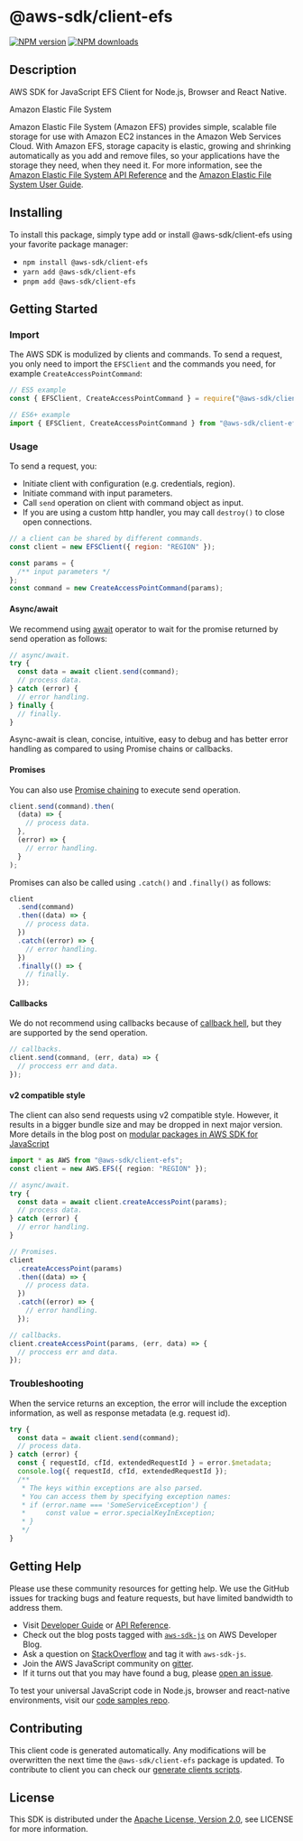 # @aws-sdk/client-efs

[![NPM version](https://img.shields.io/npm/v/@aws-sdk/client-efs/latest.svg)](https://www.npmjs.com/package/@aws-sdk/client-efs)
[![NPM downloads](https://img.shields.io/npm/dm/@aws-sdk/client-efs.svg)](https://www.npmjs.com/package/@aws-sdk/client-efs)

## Description

AWS SDK for JavaScript EFS Client for Node.js, Browser and React Native.

<fullname>Amazon Elastic File System</fullname>

<p>Amazon Elastic File System (Amazon EFS) provides simple, scalable file storage for use
with Amazon EC2 instances in the Amazon Web Services Cloud. With Amazon EFS, storage capacity is elastic,
growing and shrinking automatically as you add and remove files, so your applications have the
storage they need, when they need it. For more information, see the <a href="https://docs.aws.amazon.com/efs/latest/ug/api-reference.html">Amazon Elastic File System API Reference</a> and the <a href="https://docs.aws.amazon.com/efs/latest/ug/whatisefs.html">Amazon Elastic File System User Guide</a>.</p>

## Installing

To install this package, simply type add or install @aws-sdk/client-efs
using your favorite package manager:

- `npm install @aws-sdk/client-efs`
- `yarn add @aws-sdk/client-efs`
- `pnpm add @aws-sdk/client-efs`

## Getting Started

### Import

The AWS SDK is modulized by clients and commands.
To send a request, you only need to import the `EFSClient` and
the commands you need, for example `CreateAccessPointCommand`:

```js
// ES5 example
const { EFSClient, CreateAccessPointCommand } = require("@aws-sdk/client-efs");
```

```ts
// ES6+ example
import { EFSClient, CreateAccessPointCommand } from "@aws-sdk/client-efs";
```

### Usage

To send a request, you:

- Initiate client with configuration (e.g. credentials, region).
- Initiate command with input parameters.
- Call `send` operation on client with command object as input.
- If you are using a custom http handler, you may call `destroy()` to close open connections.

```js
// a client can be shared by different commands.
const client = new EFSClient({ region: "REGION" });

const params = {
  /** input parameters */
};
const command = new CreateAccessPointCommand(params);
```

#### Async/await

We recommend using [await](https://developer.mozilla.org/en-US/docs/Web/JavaScript/Reference/Operators/await)
operator to wait for the promise returned by send operation as follows:

```js
// async/await.
try {
  const data = await client.send(command);
  // process data.
} catch (error) {
  // error handling.
} finally {
  // finally.
}
```

Async-await is clean, concise, intuitive, easy to debug and has better error handling
as compared to using Promise chains or callbacks.

#### Promises

You can also use [Promise chaining](https://developer.mozilla.org/en-US/docs/Web/JavaScript/Guide/Using_promises#chaining)
to execute send operation.

```js
client.send(command).then(
  (data) => {
    // process data.
  },
  (error) => {
    // error handling.
  }
);
```

Promises can also be called using `.catch()` and `.finally()` as follows:

```js
client
  .send(command)
  .then((data) => {
    // process data.
  })
  .catch((error) => {
    // error handling.
  })
  .finally(() => {
    // finally.
  });
```

#### Callbacks

We do not recommend using callbacks because of [callback hell](http://callbackhell.com/),
but they are supported by the send operation.

```js
// callbacks.
client.send(command, (err, data) => {
  // proccess err and data.
});
```

#### v2 compatible style

The client can also send requests using v2 compatible style.
However, it results in a bigger bundle size and may be dropped in next major version. More details in the blog post
on [modular packages in AWS SDK for JavaScript](https://aws.amazon.com/blogs/developer/modular-packages-in-aws-sdk-for-javascript/)

```ts
import * as AWS from "@aws-sdk/client-efs";
const client = new AWS.EFS({ region: "REGION" });

// async/await.
try {
  const data = await client.createAccessPoint(params);
  // process data.
} catch (error) {
  // error handling.
}

// Promises.
client
  .createAccessPoint(params)
  .then((data) => {
    // process data.
  })
  .catch((error) => {
    // error handling.
  });

// callbacks.
client.createAccessPoint(params, (err, data) => {
  // proccess err and data.
});
```

### Troubleshooting

When the service returns an exception, the error will include the exception information,
as well as response metadata (e.g. request id).

```js
try {
  const data = await client.send(command);
  // process data.
} catch (error) {
  const { requestId, cfId, extendedRequestId } = error.$metadata;
  console.log({ requestId, cfId, extendedRequestId });
  /**
   * The keys within exceptions are also parsed.
   * You can access them by specifying exception names:
   * if (error.name === 'SomeServiceException') {
   *     const value = error.specialKeyInException;
   * }
   */
}
```

## Getting Help

Please use these community resources for getting help.
We use the GitHub issues for tracking bugs and feature requests, but have limited bandwidth to address them.

- Visit [Developer Guide](https://docs.aws.amazon.com/sdk-for-javascript/v3/developer-guide/welcome.html)
  or [API Reference](https://docs.aws.amazon.com/AWSJavaScriptSDK/v3/latest/index.html).
- Check out the blog posts tagged with [`aws-sdk-js`](https://aws.amazon.com/blogs/developer/tag/aws-sdk-js/)
  on AWS Developer Blog.
- Ask a question on [StackOverflow](https://stackoverflow.com/questions/tagged/aws-sdk-js) and tag it with `aws-sdk-js`.
- Join the AWS JavaScript community on [gitter](https://gitter.im/aws/aws-sdk-js-v3).
- If it turns out that you may have found a bug, please [open an issue](https://github.com/aws/aws-sdk-js-v3/issues/new/choose).

To test your universal JavaScript code in Node.js, browser and react-native environments,
visit our [code samples repo](https://github.com/aws-samples/aws-sdk-js-tests).

## Contributing

This client code is generated automatically. Any modifications will be overwritten the next time the `@aws-sdk/client-efs` package is updated.
To contribute to client you can check our [generate clients scripts](https://github.com/aws/aws-sdk-js-v3/tree/main/scripts/generate-clients).

## License

This SDK is distributed under the
[Apache License, Version 2.0](http://www.apache.org/licenses/LICENSE-2.0),
see LICENSE for more information.
